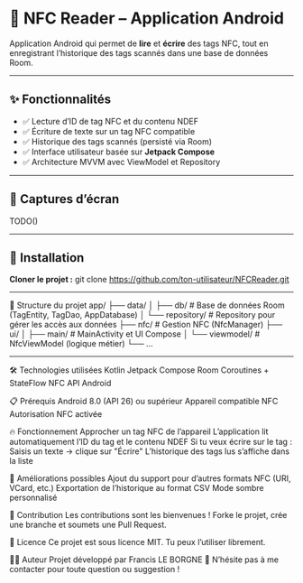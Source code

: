 # 📱 NFC Reader – Application Android

Application Android qui permet de **lire** et **écrire** des tags NFC, tout en enregistrant l’historique des tags scannés dans une base de données Room.

---

## ✨ Fonctionnalités
- ✅ Lecture d’ID de tag NFC et du contenu NDEF
- ✅ Écriture de texte sur un tag NFC compatible
- ✅ Historique des tags scannés (persisté via Room)
- ✅ Interface utilisateur basée sur **Jetpack Compose**
- ✅ Architecture MVVM avec ViewModel et Repository

---

## 📸 Captures d’écran
TODO()

---

## 🚀 Installation
**Cloner le projet :**
git clone https://github.com/ton-utilisateur/NFCReader.git

---

📂 Structure du projet
app/
 ├── data/
 │   ├── db/               # Base de données Room (TagEntity, TagDao, AppDatabase)
 │   └── repository/       # Repository pour gérer les accès aux données
 ├── nfc/                  # Gestion NFC (NfcManager)
 ├── ui/
 │   ├── main/             # MainActivity et UI Compose
 │   └── viewmodel/        # NfcViewModel (logique métier)
 └── ...

---

🛠️ Technologies utilisées
    Kotlin
    Jetpack Compose
    Room
    Coroutines + StateFlow
    NFC API Android

📋 Prérequis
    Android 8.0 (API 26) ou supérieur
    Appareil compatible NFC
    Autorisation NFC activée

🔥 Fonctionnement
    Approcher un tag NFC de l’appareil
    L’application lit automatiquement l’ID du tag et le contenu NDEF
    Si tu veux écrire sur le tag :
        Saisis un texte → clique sur "Écrire"
    L’historique des tags lus s’affiche dans la liste

📌 Améliorations possibles
    Ajout du support pour d’autres formats NFC (URI, VCard, etc.)
    Exportation de l’historique au format CSV
    Mode sombre personnalisé

🤝 Contribution
Les contributions sont les bienvenues !
Forke le projet, crée une branche et soumets une Pull Request.

📜 Licence
Ce projet est sous licence MIT. Tu peux l’utiliser librement.

👨‍💻 Auteur
Projet développé par Francis LE BORGNE
💬 N’hésite pas à me contacter pour toute question ou suggestion !
